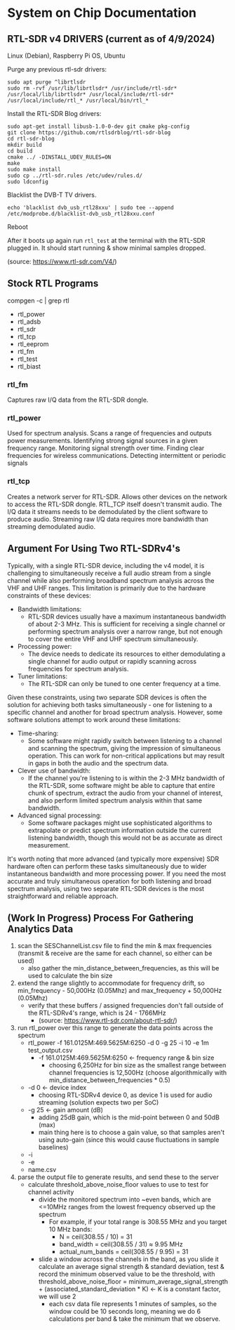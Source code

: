 # System on Chip Documentation
## RTL-SDR v4 DRIVERS (current as of 4/9/2024)
Linux (Debian), Raspberry Pi OS, Ubuntu

Purge any previous rtl-sdr drivers:

	sudo apt purge ^librtlsdr
	sudo rm -rvf /usr/lib/librtlsdr* /usr/include/rtl-sdr* /usr/local/lib/librtlsdr* /usr/local/include/rtl-sdr* /usr/local/include/rtl_* /usr/local/bin/rtl_*

Install the RTL-SDR Blog drivers:

	sudo apt-get install libusb-1.0-0-dev git cmake pkg-config
	git clone https://github.com/rtlsdrblog/rtl-sdr-blog
	cd rtl-sdr-blog
	mkdir build
	cd build
	cmake ../ -DINSTALL_UDEV_RULES=ON
	make
	sudo make install
	sudo cp ../rtl-sdr.rules /etc/udev/rules.d/
	sudo ldconfig

Blacklist the DVB-T TV drivers.

	echo 'blacklist dvb_usb_rtl28xxu' | sudo tee --append /etc/modprobe.d/blacklist-dvb_usb_rtl28xxu.conf

Reboot

After it boots up again run `rtl_test` at the terminal with the RTL-SDR plugged in. It should start running & show minimal samples dropped.

(source: https://www.rtl-sdr.com/V4/)

## Stock RTL Programs
compgen -c | grep rtl
- rtl_power
- rtl_adsb
- rtl_sdr
- rtl_tcp
- rtl_eeprom
- rtl_fm
- rtl_test
- rtl_biast

### rtl_fm
Captures raw I/Q data from the RTL-SDR dongle.

### rtl_power
Used for spectrum analysis. Scans a range of frequencies and outputs power measurements. Identifying strong signal sources in a given frequency range. Monitoring signal strength over time. Finding clear frequencies for wireless communications. Detecting intermittent or periodic signals

### rtl_tcp
Creates a network server for RTL-SDR. Allows other devices on the network to access the RTL-SDR dongle. RTL_TCP itself doesn't transmit audio. The I/Q data it streams needs to be demodulated by the client software to produce audio. Streaming raw I/Q data requires more bandwidth than streaming demodulated audio.

## Argument For Using Two RTL-SDRv4's
Typically, with a single RTL-SDR device, including the v4 model, it is challenging to simultaneously receive a full audio stream from a single channel while also performing broadband spectrum analysis across the VHF and UHF ranges. This limitation is primarily due to the hardware constraints of these devices:
* Bandwidth limitations: 
  * RTL-SDR devices usually have a maximum instantaneous bandwidth of about 2-3 MHz. This is sufficient for receiving a single channel or performing spectrum analysis over a narrow range, but not enough to cover the entire VHF and UHF spectrum simultaneously.
* Processing power: 
  * The device needs to dedicate its resources to either demodulating a single channel for audio output or rapidly scanning across frequencies for spectrum analysis.
* Tuner limitations: 
  * The RTL-SDR can only be tuned to one center frequency at a time.

Given these constraints, using two separate SDR devices is often the solution for achieving both tasks simultaneously - one for listening to a specific channel and another for broad spectrum analysis. However, some software solutions attempt to work around these limitations:
* Time-sharing: 
  * Some software might rapidly switch between listening to a channel and scanning the spectrum, giving the impression of simultaneous operation. This can work for non-critical applications but may result in gaps in both the audio and the spectrum data.
* Clever use of bandwidth: 
  * If the channel you're listening to is within the 2-3 MHz bandwidth of the RTL-SDR, some software might be able to capture that entire chunk of spectrum, extract the audio from your channel of interest, and also perform limited spectrum analysis within that same bandwidth.
* Advanced signal processing: 
  * Some software packages might use sophisticated algorithms to extrapolate or predict spectrum information outside the current listening bandwidth, though this would not be as accurate as direct measurement.

It's worth noting that more advanced (and typically more expensive) SDR hardware often can perform these tasks simultaneously due to wider instantaneous bandwidth and more processing power. If you need the most accurate and truly simultaneous operation for both listening and broad spectrum analysis, using two separate RTL-SDR devices is the most straightforward and reliable approach.

## (Work In Progress) Process For Gathering Analytics Data
1. scan the SESChannelList.csv file to find the min & max frequencies (transmit & receive are the same for each channel, so either can be used)
   - also gather the min_distance_between_frequencies, as this will be used to calculate the bin size
2. extend the range slightly to accommodate for frequency drift, so min_frequency - 50,000Hz (0.05Mhz) and max_frequency + 50,000Hz (0.05Mhz)
   - verify that these buffers / assigned frequencies don't fall outside of the RTL-SDRv4's range, which is 24 - 1766MHz
     - (source: https://www.rtl-sdr.com/about-rtl-sdr/)
3. run rtl_power over this range to generate the data points across the spectrum
   - rtl_power -f 161.0125M:469.5625M:6250 -d 0 -g 25 -i 10 -e 1m test_output.csv
     - -f 161.0125M:469.5625M:6250		← frequency range & bin size
       - choosing 6,250Hz for bin size as the smallest range between channel frequencies is 12,500Hz (choose algorithmically with min_distance_between_frequencies * 0.5)
   - -d 0						← device index
     - choosing RTL-SDRv4 device 0, as device 1 is used for audio streaming (solution expects two per SoC)
   - -g 25						← gain amount (dB)
     - adding 25dB gain, which is the mid-point between 0 and 50dB (max)
     - main thing here is to choose a gain value, so that samples aren't using auto-gain (since this would cause fluctuations in sample baselines)
   - -i
   - -e
   - name.csv
4. parse the output file to generate results, and send these to the server
   - calculate threshold_above_noise_floor values to use to test for channel activity
     - divide the monitored spectrum into ~even bands, which are <=10MHz ranges from the lowest frequency observed up the spectrum
       - For example, if your total range is 308.55 MHz and you target 10 MHz bands:
         - N = ceil(308.55 / 10) = 31
         - band_width = ceil(308.55 / 31) ≈ 9.95 MHz
         - actual_num_bands = ceil(308.55 / 9.95) = 31
     - slide a window across the channels in the band, as you slide it calculate an average signal strength & standard deviation, test & record the minimum observed value to be the threshold, with threshold_above_noise_floor = minimum_average_signal_strength + (associated_standard_deviation * K) ← K is a constant factor, we will use 2
       - each csv data file represents 1 minutes of samples, so the window could be 10 seconds long, meaning we do 6 calculations per band & take the minimum that we observe.
